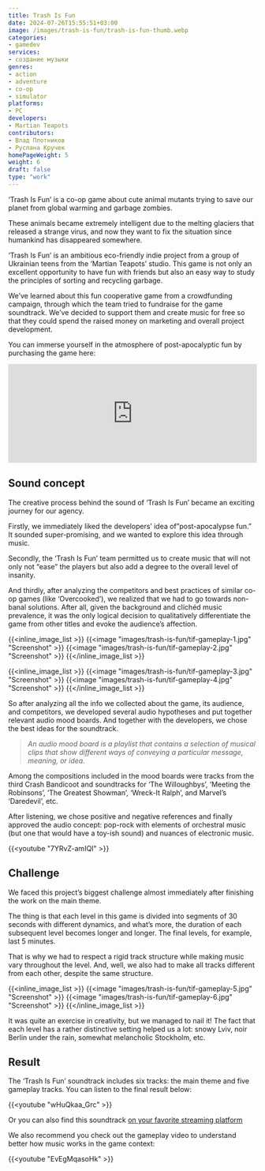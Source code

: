 ```yaml
---
title: Trash Is Fun
date: 2024-07-26T15:55:51+03:00
image: /images/trash-is-fun/trash-is-fun-thumb.webp
categories:
- gamedev
services:
- создание музыки
genres:
- action
- adventure
- co-op
- simulator
platforms:
- PC
developers:
- Martian Teapots
contributors:
- Влад Плотников
- Руслана Кручек
homePageWeight: 5
weight: 6
draft: false
type: "work"
---
```


‘Trash Is Fun’ is a co-op game about cute animal mutants trying to save our planet from global warming and garbage zombies.

These animals became extremely intelligent due to the melting glaciers that released a strange virus, and now they want to fix the situation since humankind has disappeared somewhere.

‘Trash Is Fun’ is an ambitious eco-friendly indie project from a group of Ukrainian teens from the ‘Martian Teapots’ studio. This game is not only an excellent opportunity to have fun with friends but also an easy way to study the principles of sorting and recycling garbage.

We’ve learned about this fun cooperative game from a crowdfunding campaign, through which the team tried to fundraise for the game soundtrack. We’ve decided to support them and create music for free so that they could spend the raised money on marketing and overall project development.

You can immerse yourself in the atmosphere of post-apocalyptic fun by purchasing the game here:

<iframe loading="lazy" src="https://store.steampowered.com/widget/1671310/" frameborder="0" width="100%" height="200"></iframe>

## Sound concept

The creative process behind the sound of ‘Trash Is Fun’ became an exciting journey for our agency.

Firstly, we immediately liked the developers’ idea of ​​”post-apocalypse fun.” It sounded super-promising, and we wanted to explore this idea through music.

Secondly, the ‘Trash Is Fun’ team permitted us to create music that will not only not “ease” the players but also add a degree to the overall level of insanity.

And thirdly, after analyzing the competitors and best practices of similar co-op games (like ‘Overcooked’), we realized that we had to go towards non-banal solutions. After all, given the background and clichéd music prevalence, it was the only logical decision to qualitatively differentiate the game from other titles and evoke the audience’s affection.

{{<inline_image_list >}}
{{<image "images/trash-is-fun/tif-gameplay-1.jpg" "Screenshot"  >}}
{{<image "images/trash-is-fun/tif-gameplay-2.jpg" "Screenshot"  >}}
{{</inline_image_list >}}

{{<inline_image_list >}}
{{<image "images/trash-is-fun/tif-gameplay-3.jpg" "Screenshot"  >}}
{{<image "images/trash-is-fun/tif-gameplay-4.jpg" "Screenshot"  >}}
{{</inline_image_list >}}

So after analyzing all the info we collected about the game, its audience, and competitors, we developed several audio hypotheses and put together relevant audio mood boards. And together with the developers, we chose the best ideas for the soundtrack.  

>*An audio mood board is а playlist that contains a selection of musical clips that show different ways of conveying a particular message, meaning, or idea.*

Among the compositions included in the mood boards were tracks from the third Crash Bandicoot and soundtracks for ‘The Willoughbys’, ‘Meeting the Robinsons’, ‘The Greatest Showman’, ‘Wreck-It Ralph’, and Marvel’s ‘Daredevil’, etc.

After listening, we chose positive and negative references and finally approved the audio concept: pop-rock with elements of orchestral music (but one that would have a toy-ish sound) and nuances of electronic music.

{{<youtube "7YRvZ-amIQI" >}}

## Challenge

We faced this project’s biggest challenge almost immediately after finishing the work on the main theme.

The thing is that each level in this game is divided into segments of 30 seconds with different dynamics, and what’s more, the duration of each subsequent level becomes longer and longer. The final levels, for example, last 5 minutes.

That is why we had to respect a rigid track structure while making music vary throughout the level. And, well, we also had to make all tracks different from each other,  despite the same structure.

{{<inline_image_list >}}
{{<image "images/trash-is-fun/tif-gameplay-5.jpg" "Screenshot"  >}}
{{<image "images/trash-is-fun/tif-gameplay-6.jpg" "Screenshot"  >}}
{{</inline_image_list >}}

It was quite an exercise in creativity, but we managed to nail it! The fact that each level has a rather distinctive setting helped us a lot: snowy Lviv, noir Berlin under the rain, somewhat melancholic Stockholm, etc.

## Result

The ‘Trash Is Fun’ soundtrack includes six tracks: the main theme and five gameplay tracks. You can listen to the final result below:

{{<youtube "wHuQkaa_Grc" >}}

Or you can also find this soundtrack [on your favorite streaming platform](https://vldpltnkv.ampl.ink/tif_os)

We also recommend you check out the gameplay video to understand better how music works in the game context:

{{<youtube "EvEgMqasoHk" >}}